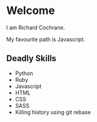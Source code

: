# Welcome

I am Richard Cochrane.

My favourite path is Javascript.

## Deadly Skills
* Python
* Ruby
* Javascript
* HTML
* CSS
* SASS
* Killing history using git rebase
